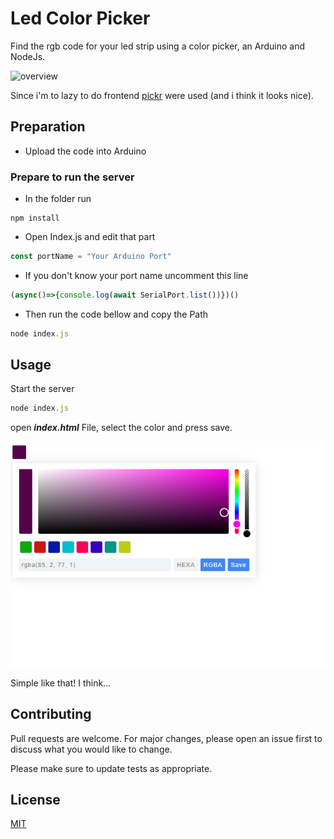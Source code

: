 # Led Color Picker

Find the rgb code for your led strip using a color picker, an Arduino and NodeJs. 

![overview](https://im.ezgif.com/tmp/ezgif-1-715a1f38e920.gif)

Since i'm to lazy to do frontend [pickr](https://github.com/simonwep/pickr) were used (and i think it looks nice).

## Preparation
* Upload the code into Arduino 

### Prepare to run the server

  * In the folder run
```
npm install
```
  * Open Index.js and edit that part
```js
const portName = "Your Arduino Port"
```
  * If you don't know your port name uncomment this line

```js
(async()=>{console.log(await SerialPort.list())})()
```
 * Then run the code bellow  and copy the Path

```js
node index.js
```

## Usage

Start the server

```js
node index.js
```
 open ***index.html*** File, select the color and press save.

![site](site.png)

Simple like that! I think...


## Contributing
Pull requests are welcome. For major changes, please open an issue first to discuss what you would like to change.

Please make sure to update tests as appropriate.

## License
[MIT](https://choosealicense.com/licenses/mit/)